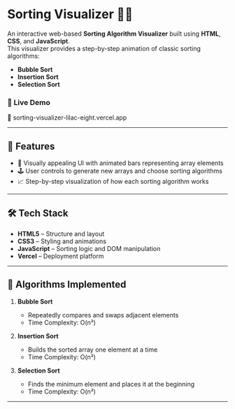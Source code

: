 # Sorting Visualizer 🧮✨

An interactive web-based **Sorting Algorithm Visualizer** built using **HTML**, **CSS**, and **JavaScript**.  
This visualizer provides a step-by-step animation of classic sorting algorithms:
- **Bubble Sort**
- **Insertion Sort**
- **Selection Sort**

### 🚀 Live Demo
🔗 sorting-visualizer-lilac-eight.vercel.app  

---

## 📌 Features

- 🎨 Visually appealing UI with animated bars representing array elements
- 🕹️ User controls to generate new arrays and choose sorting algorithms
- 📈 Step-by-step visualization of how each sorting algorithm works

---

## 🛠️ Tech Stack

- **HTML5** – Structure and layout
- **CSS3** – Styling and animations
- **JavaScript** – Sorting logic and DOM manipulation
- **Vercel** – Deployment platform

---

## 🧠 Algorithms Implemented

1. **Bubble Sort**
   - Repeatedly compares and swaps adjacent elements
   - Time Complexity: O(n²)

2. **Insertion Sort**
   - Builds the sorted array one element at a time
   - Time Complexity: O(n²)

3. **Selection Sort**
   - Finds the minimum element and places it at the beginning
   - Time Complexity: O(n²)

---


